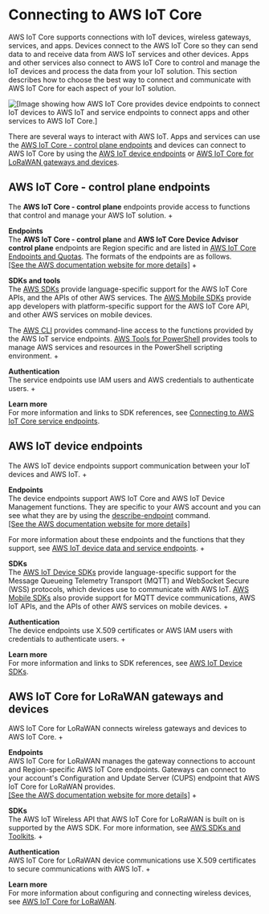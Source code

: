 # Connecting to AWS IoT Core<a name="connect-to-iot"></a>

 AWS IoT Core supports connections with IoT devices, wireless gateways, services, and apps\. Devices connect to the AWS IoT Core so they can send data to and receive data from AWS IoT services and other devices\. Apps and other services also connect to AWS IoT Core to control and manage the IoT devices and process the data from your IoT solution\. This section describes how to choose the best way to connect and communicate with AWS IoT Core for each aspect of your IoT solution\.

![\[Image showing how AWS IoT Core provides device endpoints to connect IoT devices to AWS IoT and service endpoints to connect apps and other services to AWS IoT Core.\]](http://docs.aws.amazon.com/iot/latest/developerguide/images/iot-endpoints.png)

There are several ways to interact with AWS IoT\. Apps and services can use the [AWS IoT Core \- control plane endpoints](#iot-service-endpoint-intro) and devices can connect to AWS IoT Core by using the [AWS IoT device endpoints](#iot-device-endpoint-intro) or [AWS IoT Core for LoRaWAN gateways and devices](#iot-lorawan-endpoint-intro)\.

## AWS IoT Core \- control plane endpoints<a name="iot-service-endpoint-intro"></a>

The **AWS IoT Core \- control plane** endpoints provide access to functions that control and manage your AWS IoT solution\.
+ 

**Endpoints**  
The **AWS IoT Core \- control plane** and **AWS IoT Core Device Advisor control plane** endpoints are Region specific and are listed in [AWS IoT Core Endpoints and Quotas](https://docs.aws.amazon.com/general/latest/gr/iot-core.html)\. The formats of the endpoints are as follows\.    
[\[See the AWS documentation website for more details\]](http://docs.aws.amazon.com/iot/latest/developerguide/connect-to-iot.html)
+ 

**SDKs and tools**  
The [AWS SDKs](https://aws.amazon.com/tools/#SDKs) provide language\-specific support for the AWS IoT Core APIs, and the APIs of other AWS services\. The [AWS Mobile SDKs](https://aws.amazon.com/tools/#Mobile_SDKs) provide app developers with platform\-specific support for the AWS IoT Core API, and other AWS services on mobile devices\. 

  The [AWS CLI](https://aws.amazon.com/cli/) provides command\-line access to the functions provided by the AWS IoT service endpoints\. [AWS Tools for PowerShell](https://aws.amazon.com/powershell/) provides tools to manage AWS services and resources in the PowerShell scripting environment\.
+ 

**Authentication**  
The service endpoints use IAM users and AWS credentials to authenticate users\.
+ 

**Learn more**  
For more information and links to SDK references, see [Connecting to AWS IoT Core service endpoints](iot-connect-service.md)\.

## AWS IoT device endpoints<a name="iot-device-endpoint-intro"></a>

The AWS IoT device endpoints support communication between your IoT devices and AWS IoT\.
+ 

**Endpoints**  
The device endpoints support AWS IoT Core and AWS IoT Device Management functions\. They are specific to your AWS account and you can see what they are by using the [describe\-endpoint](https://awscli.amazonaws.com/v2/documentation/api/latest/reference/iot/describe-endpoint.html) command\.    
[\[See the AWS documentation website for more details\]](http://docs.aws.amazon.com/iot/latest/developerguide/connect-to-iot.html)

  For more information about these endpoints and the functions that they support, see [AWS IoT device data and service endpoints](iot-connect-devices.md#iot-connect-device-endpoints)\.
+ 

**SDKs**  
The [AWS IoT Device SDKs](iot-connect-devices.md#iot-connect-device-sdks) provide language\-specific support for the Message Queueing Telemetry Transport \(MQTT\) and WebSocket Secure \(WSS\) protocols, which devices use to communicate with AWS IoT\. [AWS Mobile SDKs](iot-connect-service.md#iot-connect-mobile-sdks) also provide support for MQTT device communications, AWS IoT APIs, and the APIs of other AWS services on mobile devices\.
+ 

**Authentication**  
The device endpoints use X\.509 certificates or AWS IAM users with credentials to authenticate users\.
+ 

**Learn more**  
For more information and links to SDK references, see [AWS IoT Device SDKs](iot-connect-devices.md#iot-connect-device-sdks)\.

## AWS IoT Core for LoRaWAN gateways and devices<a name="iot-lorawan-endpoint-intro"></a>

AWS IoT Core for LoRaWAN connects wireless gateways and devices to AWS IoT Core\.
+ 

**Endpoints**  
AWS IoT Core for LoRaWAN manages the gateway connections to account and Region\-specific AWS IoT Core endpoints\. Gateways can connect to your account's Configuration and Update Server \(CUPS\) endpoint that AWS IoT Core for LoRaWAN provides\.    
[\[See the AWS documentation website for more details\]](http://docs.aws.amazon.com/iot/latest/developerguide/connect-to-iot.html)
+ 

**SDKs**  
The AWS IoT Wireless API that AWS IoT Core for LoRaWAN is built on is supported by the AWS SDK\. For more information, see [AWS SDKs and Toolkits](https://aws.amazon.com/getting-started/tools-sdks/)\.
+ 

**Authentication**  
AWS IoT Core for LoRaWAN device communications use X\.509 certificates to secure communications with AWS IoT\.
+ 

**Learn more**  
For more information about configuring and connecting wireless devices, see [AWS IoT Core for LoRaWAN](connect-iot-lorawan.md)\.
